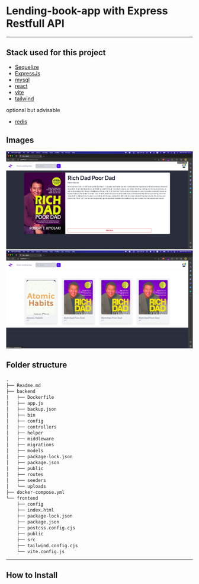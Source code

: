 # **Lending-book-app with Express Restfull API**

---

## Stack used for this project

- [Sequelize](https://sequelize.org/)
- [ExpressJs](https://expressjs.com/)
- [mysql](https://www.mysql.com/)
- [react](https://reactjs.org/)
- [vite](https://vitejs.dev/)
- [tailwind](https://tailwindcss.com/)

optional but advisable

- [redis](https://redis.io/)


## **Images**

![](https://github.com/arifth/Lend_book_app/blob/main/images/Screen%20Shot%202023-02-20%20at%2001.51.40.png)
![](https://github.com/arifth/Lend_book_app/blob/main/images/Screen%20Shot%202023-02-20%20at%2001.52.38.png)




## **Folder structure**



```
.
├── Readme.md
├── backend
│   ├── Dockerfile
│   ├── app.js
│   ├── backup.json
│   ├── bin
│   ├── config
│   ├── controllers
│   ├── helper
│   ├── middleware
│   ├── migrations
│   ├── models
│   ├── package-lock.json
│   ├── package.json
│   ├── public
│   ├── routes
│   ├── seeders
│   └── uploads
├── docker-compose.yml
└── frontend
    ├── config
    ├── index.html
    ├── package-lock.json
    ├── package.json
    ├── postcss.config.cjs
    ├── public
    ├── src
    ├── tailwind.config.cjs
    └── vite.config.js

```

---

## **How to Install**
